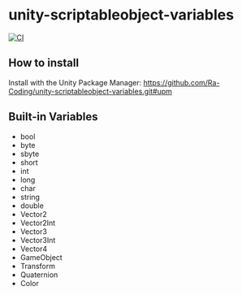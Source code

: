 # unity-scriptableobject-variables

[![CI](https://github.com/Ra-Coding/unity-scriptableobject-variables/actions/workflows/ci.yml/badge.svg)](https://github.com/Ra-Coding/unity-scriptableobject-variables/actions/workflows/ci.yml)

## How to install

Install with the Unity Package Manager: https://github.com/Ra-Coding/unity-scriptableobject-variables.git#upm 

## Built-in Variables

- bool
- byte
- sbyte
- short
- int
- long
- char
- string
- double
- Vector2
- Vector2Int
- Vector3
- Vector3Int
- Vector4
- GameObject
- Transform
- Quaternion
- Color